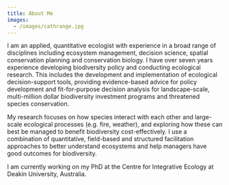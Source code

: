 ```yaml
---
title: About Me
images:
  - /images/cathrange.jpg
---
```


I am an applied, quantitative ecologist with experience in a broad range of disciplines including ecosystem management, decision science, spatial conservation planning and conservation biology. I have over seven years experience developing biodiversity policy and conducting ecological research. This includes the development and implementation of ecological decision-support tools, providing evidence-based advice for policy development and fit-for-purpose decision analysis for landscape-scale, multi-million dollar biodiversity investment programs and threatened species conservation. 

My research focuses on how species interact with each other and large-scale ecological processes (e.g. fire, weather), and exploring how these can best be managed to benefit biodiversity cost-effectively. I use a combination of quantitative, field-based and structured facilitation approaches to better understand ecosystems and help managers have good outcomes for biodiversity. 

I am currently working on my PhD at the Centre for Integrative Ecology at Deakin University, Australia. 
